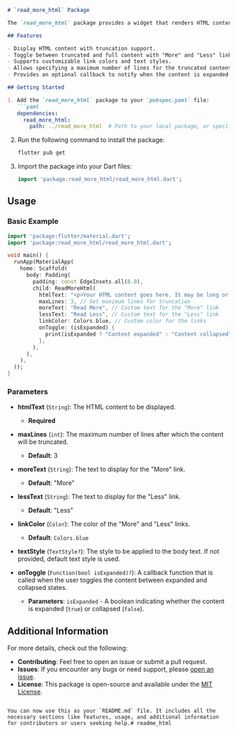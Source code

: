 
```markdown
# `read_more_html` Package

The `read_more_html` package provides a widget that renders HTML content and adds "Read More" functionality. It truncates content if it exceeds a specified number of lines and allows users to toggle between the truncated and full content by clicking a "More" or "Less" link.

## Features

- Display HTML content with truncation support.
- Toggle between truncated and full content with "More" and "Less" links.
- Supports customizable link colors and text styles.
- Allows specifying a maximum number of lines for the truncated content.
- Provides an optional callback to notify when the content is expanded or collapsed.

## Getting Started

1. Add the `read_more_html` package to your `pubspec.yaml` file:
   ```yaml
   dependencies:
     read_more_html:
       path: ../read_more_html  # Path to your local package, or specify a version if using pub.dev
   ```

2. Run the following command to install the package:
   ```bash
   flutter pub get
   ```

3. Import the package into your Dart files:
   ```dart
   import 'package:read_more_html/read_more_html.dart';
   ```

## Usage

### Basic Example

```dart
import 'package:flutter/material.dart';
import 'package:read_more_html/read_more_html.dart';

void main() {
  runApp(MaterialApp(
    home: Scaffold(
      body: Padding(
        padding: const EdgeInsets.all(8.0),
        child: ReadMoreHtml(
          htmlText: "<p>Your HTML content goes here. It may be long or short.</p>",
          maxLines: 3, // Set maximum lines for truncation
          moreText: "Read More", // Custom text for the "More" link
          lessText: "Read Less", // Custom text for the "Less" link
          linkColor: Colors.blue, // Custom color for the links
          onToggle: (isExpanded) {
            print(isExpanded ? "Content expanded" : "Content collapsed");
          },
        ),
      ),
    ),
  ));
}
```

### Parameters

- **htmlText** (`String`): The HTML content to be displayed.
    - **Required**

- **maxLines** (`int`): The maximum number of lines after which the content will be truncated.
    - **Default**: 3

- **moreText** (`String`): The text to display for the "More" link.
    - **Default**: "More"

- **lessText** (`String`): The text to display for the "Less" link.
    - **Default**: "Less"

- **linkColor** (`Color`): The color of the "More" and "Less" links.
    - **Default**: `Colors.blue`

- **textStyle** (`TextStyle?`): The style to be applied to the body text. If not provided, default text style is used.

- **onToggle** (`Function(bool isExpanded)?`): A callback function that is called when the user toggles the content between expanded and collapsed states.
    - **Parameters**: `isExpanded` - A boolean indicating whether the content is expanded (`true`) or collapsed (`false`).


## Additional Information

For more details, check out the following:

- **Contributing**: Feel free to open an issue or submit a pull request.
- **Issues**: If you encounter any bugs or need support, please [open an issue](https://github.com/kamranibrahim/readme_html/issues).
- **License**: This package is open-source and available under the [MIT License](https://opensource.org/licenses/MIT).
```

You can now use this as your `README.md` file. It includes all the necessary sections like features, usage, and additional information for contributors or users seeking help.# readme_html
